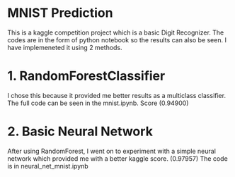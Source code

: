 # MNIST Prediction

This is a kaggle competition project which is a basic Digit Recognizer. The codes are in the form of python notebook so the results can also be seen. I have implemeneted it using 2 methods.


# 1. RandomForestClassifier
I chose this because it provided me better results as a multiclass classifier. The full code can be seen in the mnist.ipynb. Score (0.94900)

# 2. Basic Neural Network
After using RandomForest, I went on to experiment with a simple neural network which provided me with a better kaggle score. (0.97957) The code is in neural_net_mnist.ipynb

